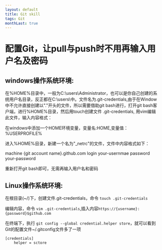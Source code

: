 ```yaml
---
layout: default
title: Git skill
tags: Git
monthLast: true
---
```


# 配置Git，让pull与push时不用再输入用户名及密码

## windows操作系统环境:

在%HOME%目录中，一般为C:\users\Administrator，也可以是你自己创建的系统用户名目录，反正都在C:\users\中。文件名为.git-credentials,由于在Window中不允许直接创建以"."开头的文件，所以需要借助git bash进行，打开git bash客户端，进行%HOME%目录，然后用touch创建文件 .git-credentials, 用vim编辑此文件，输入内容格式：

在windows中添加一个HOME环境变量，变量名:HOME,变量值：%USERPROFILE%

进入%HOME%目录，新建一个名为"_netrc"的文件，文件中内容格式如下：


machine {git account name}.github.com
login your-usernmae
password your-password


重新打开git bash即可，无需再输入用户名和密码


## Linux操作系统环境:

在根目录(~/)下，创建文件.git-credentials，命令 `touch .git-credentials`

编辑内容，命令 `vim .git-credentials`,插入内容`https://{username}:{password}$github.com`

在终端下，执行 `git config --global credential.helper store`，就可以看到Git的配置文件~/.gitconfig文件多了一项

~~~
[credentials]
	helper = sctore
~~~

